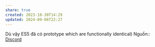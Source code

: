 ```yaml
---
share: true
created: 2023-10-30T14:29
updated: 2024-09-06T22:27
---
```

Dù vậy ES5 đã có prototype which are functionally identical)
Nguồn:: [Discord](https://discord.com/channels/686053708261228577/840286264964022302/1281568042253287517)